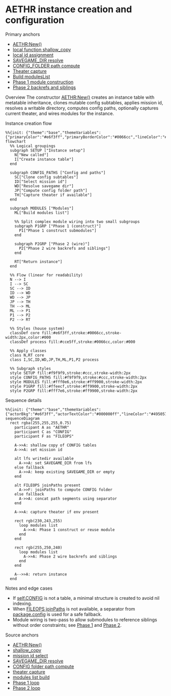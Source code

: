 # AETHR instance creation and configuration

Primary anchors
- [AETHR:New()](../../dev/AETHR.lua:65)
- [local function shallow_copy](../../dev/AETHR.lua:73)
- [local id assignment](../../dev/AETHR.lua:80)
- [SAVEGAME_DIR resolve](../../dev/AETHR.lua:111)
- [CONFIG_FOLDER path compute](../../dev/AETHR.lua:121)
- [Theater capture](../../dev/AETHR.lua:140)
- [Build modulesList](../../dev/AETHR.lua:148)
- [Phase 1 module construction](../../dev/AETHR.lua:155)
- [Phase 2 backrefs and siblings](../../dev/AETHR.lua:172)

Overview
The constructor [AETHR:New()](../../dev/AETHR.lua:65) creates an instance table with metatable inheritance, clones mutable config subtables, applies mission id, resolves a writable directory, computes config paths, optionally captures current theater, and wires modules for the instance.

Instance creation flow

```mermaid
%%{init: {"theme":"base","themeVariables":{"primaryColor":"#e6f3ff","primaryBorderColor":"#0066cc","lineColor":"#495057","textColor":"#e9ecef","fontSize":"14px"}}}%%
flowchart
  %% Logical groupings
  subgraph SETUP ["Instance setup"]
    N["New called"]
    I["Create instance table"]
  end

  subgraph CONFIG_PATHS ["Config and paths"]
    SC["Clone config subtables"]
    ID["Select mission id"]
    WD["Resolve savegame dir"]
    JP["Compute config folder path"]
    TH["Capture theater if available"]
  end

  subgraph MODULES ["Modules"]
    ML["Build modules list"]

    %% Split complex module wiring into two small subgroups
    subgraph P1GRP ["Phase 1 (construct)"]
      P1["Phase 1 construct submodules"]
    end

    subgraph P2GRP ["Phase 2 (wire)"]
      P2["Phase 2 wire backrefs and siblings"]
    end

    RT["Return instance"]
  end

  %% Flow (linear for readability)
  N --> I
  I --> SC
  SC --> ID
  ID --> WD
  WD --> JP
  JP --> TH
  TH --> ML
  ML --> P1
  P1 --> P2
  P2 --> RT

  %% Styles (house system)
  classDef core fill:#e6f3ff,stroke:#0066cc,stroke-width:2px,color:#000
  classDef process fill:#cce5ff,stroke:#0066cc,color:#000

  %% Apply classes
  class N,RT core
  class I,SC,ID,WD,JP,TH,ML,P1,P2 process

  %% Subgraph styles
  style SETUP fill:#f9f9f9,stroke:#ccc,stroke-width:2px
  style CONFIG_PATHS fill:#f9f9f9,stroke:#ccc,stroke-width:2px
  style MODULES fill:#fff0e6,stroke:#ff9900,stroke-width:2px
  style P1GRP fill:#ffeecf,stroke:#ff9900,stroke-width:2px
  style P2GRP fill:#fff7e6,stroke:#ff9900,stroke-width:2px
```

Sequence details

```mermaid
%%{init: {"theme":"base","themeVariables":{"actorBkg":"#e6f3ff","actorTextColor":"#000000ff","lineColor":"#495057","signalColor":"#0066cc","signalTextColor":"#000000ff","textColor":"#e9ecef","fontSize":"14px"}}}%%
sequenceDiagram
  rect rgba(255,255,255,0.75)
    participant A as "AETHR"
    participant C as "CONFIG"
    participant F as "FILEOPS"

    A->>A: shallow copy of CONFIG tables
    A->>A: set mission id

    alt lfs writedir available
      A->>A: set SAVEGAME_DIR from lfs
    else fallback
      A->>A: keep existing SAVEGAME_DIR or empty
    end

    alt FILEOPS joinPaths present
      A->>F: joinPaths to compute CONFIG folder
    else fallback
      A->>A: concat path segments using separator
    end

    A->>A: capture theater if env present

    rect rgb(230,243,255)
      loop modules list
        A->>A: Phase 1 construct or reuse module
      end
    end

    rect rgb(255,250,240)
      loop modules list
        A->>A: Phase 2 wire backrefs and siblings
      end
    end

    A-->>A: return instance
  end
```

Notes and edge cases
- If [self.CONFIG](../../dev/AETHR.lua:86) is not a table, a minimal structure is created to avoid nil indexing.
- When [FILEOPS joinPaths](../../dev/AETHR.lua:121) is not available, a separator from [package.config](../../dev/AETHR.lua:132) is used for a safe fallback.
- Module wiring is two-pass to allow submodules to reference siblings without order constraints; see [Phase 1](../../dev/AETHR.lua:155) and [Phase 2](../../dev/AETHR.lua:172).

Source anchors
- [AETHR:New()](../../dev/AETHR.lua:65)
- [shallow_copy](../../dev/AETHR.lua:73)
- [mission id select](../../dev/AETHR.lua:80)
- [SAVEGAME_DIR resolve](../../dev/AETHR.lua:111)
- [CONFIG folder path compute](../../dev/AETHR.lua:121)
- [theater capture](../../dev/AETHR.lua:140)
- [modules list build](../../dev/AETHR.lua:148)
- [Phase 1 loop](../../dev/AETHR.lua:155)
- [Phase 2 loop](../../dev/AETHR.lua:172)